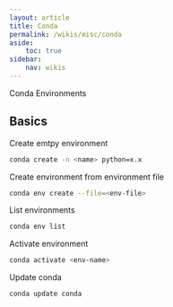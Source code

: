 ```yaml
---
layout: article
title: Conda
permalink: /wikis/misc/conda
aside:
    toc: true
sidebar:
    nav: wikis
---
```



Conda Environments

## Basics

Create emtpy environment
```bash
conda create -n <name> python=x.x
```

Create environment from environment file
```bash
conda env create --file=<env-file>
```

List environments
```bash
conda env list
```

Activate environment
```bash
conda activate <env-name>
```

Update conda
```bash
conda update conda
```